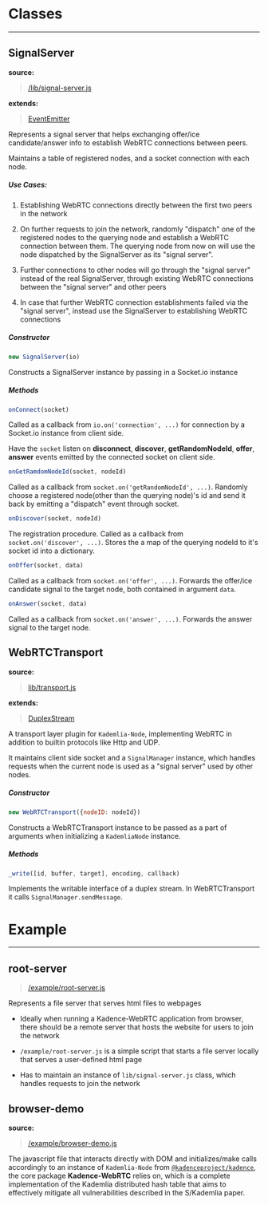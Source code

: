 Classes
=======
---

## SignalServer
**source:**
> [/lib/signal-server.js](https://github.com/DRC9702/kadence-webrtc/blob/master/lib/signal-server.js)

**extends:**
> [EventEmitter](https://nodejs.org/api/events.html#events_class_eventemitter)

Represents a signal server that helps exchanging offer/ice candidate/answer info to establish WebRTC connections between peers.

Maintains a table of registered nodes, and a socket connection with each node.

##### Use Cases:
1. Establishing WebRTC connections directly between the first two peers in the network

2. On further requests to join the network, randomly "dispatch" one of the registered nodes to the querying node and establish a WebRTC connection between them. The querying node from now on will use the node dispatched by the SignalServer as its "signal server".

3. Further connections to other nodes will go through the "signal server" instead of the real SignalServer, through existing WebRTC connections between the "signal server" and other peers

4. In case that further WebRTC connection establishments failed via the "signal server", instead use the SignalServer to establishing WebRTC connections



##### Constructor
```javascript
new SignalServer(io)
```

Constructs a SignalServer instance by passing in a Socket.io instance

##### Methods
```javascript
onConnect(socket)
```
Called as a callback from `io.on('connection', ...)` for connection by a Socket.io instance from client side.

Have the `socket` listen on **disconnect**, **discover**, **getRandomNodeId**, **offer**, **answer** events emitted by the connected socket on client side.

```javascript
onGetRamdomNodeId(socket, nodeId)
```
Called as a callback from  `socket.on('getRandomNodeId', ...)`. Randomly choose a registered node(other than the querying node)'s id and send it back by emitting a "dispatch" event through socket.

```javascript
onDiscover(socket, nodeId)
```
The registration procedure. Called as a callback from `socket.on('discover', ...)`. Stores the a map of the querying nodeId to it's socket id into a dictionary.

```javascript
onOffer(socket, data)
```
Called as a callback from `socket.on('offer', ...)`.
Forwards the offer/ice candidate signal to the target node, both contained in argument `data`.

```javascript
onAnswer(socket, data)
```
Called as a callback from `socket.on('answer', ...)`.
Forwards the answer signal to the target node.

## WebRTCTransport
**source:**
> [lib/transport.js](https://github.com/DRC9702/kadence-webrtc/blob/master/lib/transport.js)

**extends:**
> [DuplexStream](https://nodejs.org/api/stream.html#stream_class_stream_duplex)

A transport layer plugin for `Kademlia-Node`, implementing WebRTC in addition to builtin protocols like Http and UDP.

It maintains client side socket and a `SignalManager` instance, which handles requests when the current node is used as a "signal server" used by other nodes.

##### Constructor
```javascript
new WebRTCTransport({nodeID: nodeId})
```
Constructs a WebRTCTransport instance to be passed as a part of arguments when initializing a `KademliaNode` instance.

##### Methods
```javascript
_write([id, buffer, target], encoding, callback)
```
Implements the writable interface of a duplex stream. In WebRTCTransport it calls `SignalManager.sendMessage`.


Example
==============
---

## root-server
> [/example/root-server.js](https://github.com/DRC9702/kadence-webrtc/blob/master/example/root-server.js)

Represents a file server that serves html files to webpages

- Ideally when running a Kadence-WebRTC application from browser, there should be a remote server that hosts the website for users to join the network

- `/example/root-server.js` is a simple script that starts a file server locally that serves a user-defined html page

- Has to maintain an instance of `lib/signal-server.js` class, which handles requests to join the network

## browser-demo
**source:**
> [/example/browser-demo.js](https://github.com/DRC9702/kadence-webrtc/blob/master/example/browser-demo.js)

The javascript file that interacts directly with DOM and initializes/make calls accordingly to an instance of `Kademlia-Node` from [`@kadenceproject/kadence`](https://github.com/kadence/kadence), the core package **Kadence-WebRTC** relies on, which is a complete implementation of
the Kademlia distributed hash table that aims to effectively mitigate all vulnerabilities described in the S/Kademlia paper.
